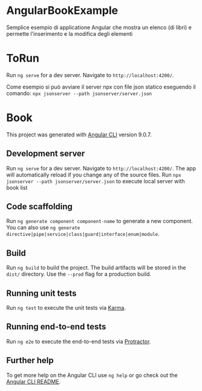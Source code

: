 # AngularBookExample
Semplice esempio di applicatione Angular che mostra un elenco (di libri) e permette l'inserimento e la modifica degli elementi


# ToRun
Run `ng serve` for a dev server. Navigate to `http://localhost:4200/`.


Come esempio si può avviare il server npx con file json statico eseguendo il comando:
```npx jsonserver --path jsonserver/server.json```


# Book

This project was generated with [Angular CLI](https://github.com/angular/angular-cli) version 9.0.7.

## Development server

Run `ng serve` for a dev server. Navigate to `http://localhost:4200/`. The app will automatically reload if you change any of the source files.
Run `npx jsonserver --path jsonserver/server.json` to execute local server with book list

## Code scaffolding

Run `ng generate component component-name` to generate a new component. You can also use `ng generate directive|pipe|service|class|guard|interface|enum|module`.

## Build

Run `ng build` to build the project. The build artifacts will be stored in the `dist/` directory. Use the `--prod` flag for a production build.

## Running unit tests

Run `ng test` to execute the unit tests via [Karma](https://karma-runner.github.io).

## Running end-to-end tests

Run `ng e2e` to execute the end-to-end tests via [Protractor](http://www.protractortest.org/).

## Further help

To get more help on the Angular CLI use `ng help` or go check out the [Angular CLI README](https://github.com/angular/angular-cli/blob/master/README.md).
